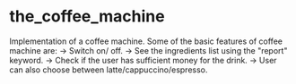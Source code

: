 # the_coffee_machine
Implementation of a coffee machine. Some of the basic features of coffee machine are:
-> Switch on/ off.
-> See the ingredients list using the "report" keyword.
-> Check if the user has sufficient money for the drink.
-> User can also choose between latte/cappuccino/espresso.
